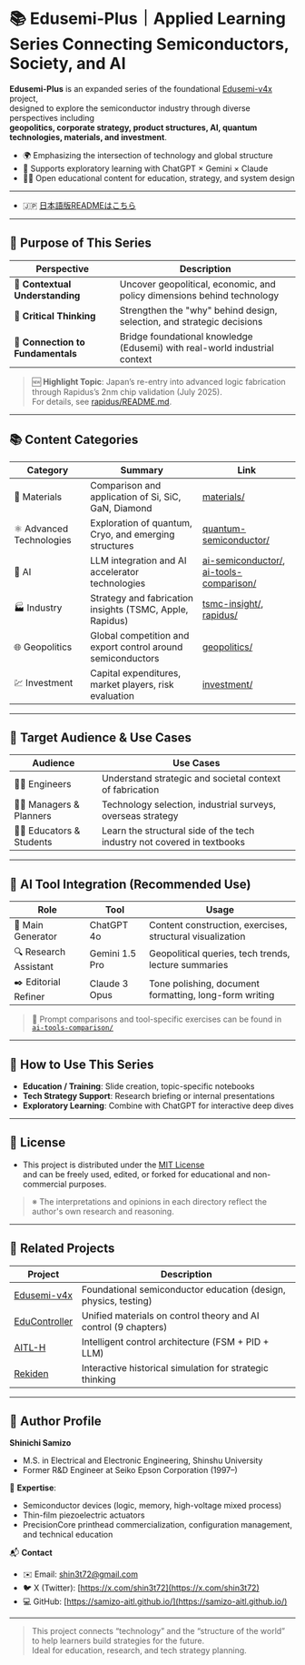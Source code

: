 # 📚 Edusemi-Plus｜Applied Learning Series Connecting Semiconductors, Society, and AI

**Edusemi-Plus** is an expanded series of the foundational [Edusemi-v4x](https://github.com/Samizo-AITL/Edusemi-v4x) project,  
designed to explore the semiconductor industry through diverse perspectives including  
**geopolitics, corporate strategy, product structures, AI, quantum technologies, materials, and investment**.

- 🌍 Emphasizing the intersection of technology and global structure  
- 🧠 Supports exploratory learning with ChatGPT × Gemini × Claude  
- 🧑‍🏫 Open educational content for education, strategy, and system design

---

- 🇯🇵 [日本語版READMEはこちら](./README.md)

---

## 🎯 Purpose of This Series

| Perspective | Description |
|-------------|-------------|
| 🧭 **Contextual Understanding** | Uncover geopolitical, economic, and policy dimensions behind technology |
| 🧠 **Critical Thinking** | Strengthen the "why" behind design, selection, and strategic decisions |
| 🔄 **Connection to Fundamentals** | Bridge foundational knowledge (Edusemi) with real-world industrial context |

> 🆕 **Highlight Topic**: Japan’s re-entry into advanced logic fabrication  
> through Rapidus’s 2nm chip validation (July 2025).  
> For details, see [rapidus/README.md](./rapidus/README.md).

---

## 📚 Content Categories

| Category | Summary | Link |
|----------|---------|------|
| 🧪 Materials | Comparison and application of Si, SiC, GaN, Diamond | [materials/](./materials/) |
| ⚛️ Advanced Technologies | Exploration of quantum, Cryo, and emerging structures | [quantum-semiconductor/](./quantum-semiconductor/) |
| 🤖 AI | LLM integration and AI accelerator technologies | [ai-semiconductor/](./ai-semiconductor/), [ai-tools-comparison/](./ai-tools-comparison/) |
| 🏭 Industry | Strategy and fabrication insights (TSMC, Apple, Rapidus) | [tsmc-insight/](./tsmc-insight/), [rapidus/](./rapidus/) |
| 🌐 Geopolitics | Global competition and export control around semiconductors | [geopolitics/](./geopolitics/) |
| 💹 Investment | Capital expenditures, market players, risk evaluation | [investment/](./investment/) |

---

## 👥 Target Audience & Use Cases

| Audience | Use Cases |
|----------|-----------|
| 🧑‍🔬 Engineers | Understand strategic and societal context of fabrication |
| 🧑‍💼 Managers & Planners | Technology selection, industrial surveys, overseas strategy |
| 🧑‍🏫 Educators & Students | Learn the structural side of the tech industry not covered in textbooks |

---

## 🧠 AI Tool Integration (Recommended Use)

| Role | Tool | Usage |
|------|------|-------|
| 🧩 Main Generator | ChatGPT 4o | Content construction, exercises, structural visualization |
| 🔍 Research Assistant | Gemini 1.5 Pro | Geopolitical queries, tech trends, lecture summaries |
| ✒️ Editorial Refiner | Claude 3 Opus | Tone polishing, document formatting, long-form writing |

> 🔗 Prompt comparisons and tool-specific exercises can be found in [`ai-tools-comparison/`](./ai-tools-comparison/)

---

## 🧩 How to Use This Series

- **Education / Training**: Slide creation, topic-specific notebooks  
- **Tech Strategy Support**: Research briefing or internal presentations  
- **Exploratory Learning**: Combine with ChatGPT for interactive deep dives

---

## 📄 License

- This project is distributed under the [MIT License](https://opensource.org/licenses/MIT)  
  and can be freely used, edited, or forked for educational and non-commercial purposes.

> ※ The interpretations and opinions in each directory reflect the author's own research and reasoning.

---

## 🔗 Related Projects

| Project | Description |
|---------|-------------|
| [Edusemi-v4x](https://github.com/Samizo-AITL/Edusemi-v4x) | Foundational semiconductor education (design, physics, testing) |
| [EduController](https://github.com/Samizo-AITL/EduController) | Unified materials on control theory and AI control (9 chapters) |
| [AITL-H](https://github.com/Samizo-AITL/AITL-H) | Intelligent control architecture (FSM + PID + LLM) |
| [Rekiden](https://github.com/Samizo-AITL/Rekiden) | Interactive historical simulation for strategic thinking |

---

## 👤 Author Profile

**Shinichi Samizo**  
- M.S. in Electrical and Electronic Engineering, Shinshu University  
- Former R&D Engineer at Seiko Epson Corporation (1997–)

📌 **Expertise**:  
- Semiconductor devices (logic, memory, high-voltage mixed process)  
- Thin-film piezoelectric actuators  
- PrecisionCore printhead commercialization, configuration management, and technical education

📬 **Contact**  
- ✉️ Email: [shin3t72@gmail.com](mailto:shin3t72@gmail.com)  
- 🐦 X (Twitter): [https://x.com/shin3t72](https://x.com/shin3t72)  
- 💻 GitHub: [https://samizo-aitl.github.io/](https://samizo-aitl.github.io/)

---

> This project connects “technology” and the “structure of the world”  
> to help learners build strategies for the future.  
> Ideal for education, research, and tech strategy planning.
